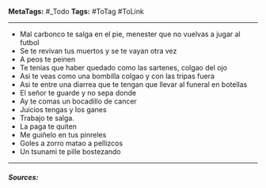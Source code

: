 **MetaTags:** #_Todo
**Tags:** #ToTag #ToLink 
- - -
- Mal carbonco te salga en el pie, menester que no vuelvas a jugar al futbol
- Se te revivan tus muertos y se te vayan otra vez
- A peos te peinen
- Te tenias que haber quedado como las sartenes, colgao del ojo
- Asi te veas como una bombilla colgao y con las tripas fuera
- Asi te entre una diarrea que te tengan que llevar al funeral en botellas
- El señor te guarde y no sepa donde
- Ay te comas un bocadillo de cancer
- Juicios tengas y los ganes
- Trabajo te salga.
- La paga te quiten
- Me guiñelo en tus pinreles
- Goles a zorro matao a pellizcos
- Un tsunami te pille bostezando


- - - 
#### ***Sources:***